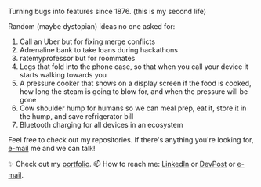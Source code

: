 Turning bugs into features since 1876. (this is my second life)

Random (maybe dystopian) ideas no one asked for:
1. Call an Uber but for fixing merge conflicts
2. Adrenaline bank to take loans during hackathons
3. ratemyprofessor but for roommates
4. Legs that fold into the phone case, so that when you call your device it starts walking towards you
5. A pressure cooker that shows on a display screen if the food is cooked, how long the steam is going to blow for, and when the pressure will be gone
6. Cow shoulder hump for humans so we can meal prep, eat it, store it in the hump, and save refrigerator bill
7. Bluetooth charging for all devices in an ecosystem

Feel free to check out my repositories. If there's anything you're looking for, [e-mail](mailto:dldeshmu@usc.edu) me and we can talk!

✨ Check out my [portfolio](https://curry-dev.github.io/devankshi).
📫 How to reach me: [LinkedIn](https://www.linkedin.com/in/devankshi) or [DevPost](https://devpost.com/curry-dev) or [e-mail](mailto:dldeshmu@usc.edu).
